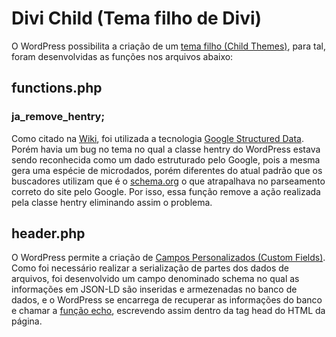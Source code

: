 # Divi Child (Tema filho de Divi)

O WordPress possibilita a criação de um [tema filho (Child Themes)](https://codex.wordpress.org/Child_Themes), para tal, foram desenvolvidas as funções nos arquivos abaixo:

## functions.php

### ja_remove_hentry;

Como citado na [Wiki](https://github.com/gustavofersilva/drfabioafernandes/wiki/Tecnologias-utilizadas), foi utilizada a tecnologia [Google Structured Data](https://developers.google.com/search/docs/guides/intro-structured-data). Porém havia um bug no tema no qual a classe hentry do WordPress estava sendo reconhecida como um dado estruturado pelo Google, pois a mesma gera uma espécie de microdados, porém diferentes do atual padrão que os buscadores utilizam que é o [schema.org](https://schema.org) o que atrapalhava no parseamento correto do site pelo Google. Por isso, essa função remove a ação realizada pela classe hentry eliminando assim o problema.

## header.php

O WordPress permite a criação de [Campos Personalizados (Custom Fields)](https://codex.wordpress.org/Custom_Fields). Como foi necessário realizar a serialização de partes dos dados de arquivos, foi desenvolvido um campo denominado schema no qual as informações em JSON-LD são inseridas e armezenadas no banco de dados, e o WordPress se encarrega de recuperar as informações do banco e chamar a [função echo](https://secure.php.net/manual/pt_BR/function.echo.php), escrevendo assim dentro da tag head do HTML da página. 


